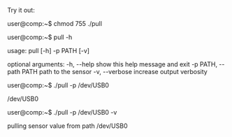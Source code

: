 Try it out:

user@comp:~$ chmod 755 ./pull

user@comp:~$ pull -h

usage: pull [-h] -p PATH [-v]

optional arguments:
  -h, --help            show this help message and exit
  -p PATH, --path PATH  path to the sensor
  -v, --verbose         increase output verbosity

user@comp:~$ ./pull -p /dev/USB0

/dev/USB0

user@comp:~$ ./pull -p /dev/USB0 -v

pulling sensor value from path /dev/USB0
